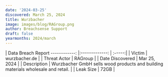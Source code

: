 ```yaml
---
date: '2024-03-25'
discovered: March 25, 2024
title: Wurzbacher
image: images/blog/RAGroup.png
author: Breachsense Support
draft: false
yearmonths: 2024/march
---
```



| Data Breach Report
------------:     |:-------------:    | :-----:|
| Victim      | wurzbacher.de      | 
| Threat Actor      | RAGroup      | 
| Date Discovered      | Mar 25, 2024      | 
| Description      | Wurzbacher GmbH sells wood products and building materials wholesale and retail.      | 
| Leak Size      | 72GB      | 

